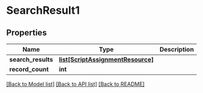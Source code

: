 # SearchResult1

## Properties
Name | Type | Description | Notes
------------ | ------------- | ------------- | -------------
**search_results** | [**list[ScriptAssignmentResource]**](ScriptAssignmentResource.md) |  | [optional] 
**record_count** | **int** |  | [optional] 

[[Back to Model list]](../README.md#documentation-for-models) [[Back to API list]](../README.md#documentation-for-api-endpoints) [[Back to README]](../README.md)


